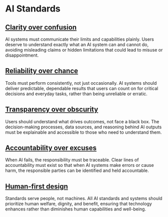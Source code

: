 # AI Standards

## [Clarity over confusion](/docs/standards/clarity)
AI systems must communicate their limits and capabilities plainly. Users deserve to understand exactly what an AI system can and cannot do, avoiding misleading claims or hidden limitations that could lead to misuse or disappointment.

## [Reliability over chance](/docs/standards/reliability)
Tools must perform consistently, not just occasionally. AI systems should deliver predictable, dependable results that users can count on for critical decisions and everyday tasks, rather than being unreliable or erratic.

## [Transparency over obscurity](/docs/standards/transparency)
Users should understand what drives outcomes, not face a black box. The decision-making processes, data sources, and reasoning behind AI outputs must be explainable and accessible to those who need to understand them.

## [Accountability over excuses](/docs/standards/accountability)
When AI fails, the responsibility must be traceable. Clear lines of accountability must exist so that when AI systems make errors or cause harm, the responsible parties can be identified and held accountable.

## [Human-first design](/docs/standards/human-first)
Standards serve people, not machines. All AI standards and systems should prioritize human welfare, dignity, and benefit, ensuring that technology enhances rather than diminishes human capabilities and well-being.
